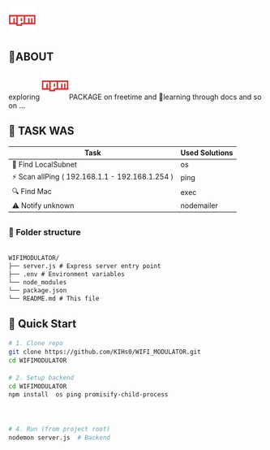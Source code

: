 <img src="https://raw.githubusercontent.com/devicons/devicon/master/icons/npm/npm-original-wordmark.svg" width="54" height="54" alt="npm" /> 

## 🏹ABOUT
exploring <img src="https://raw.githubusercontent.com/devicons/devicon/master/icons/npm/npm-original-wordmark.svg" width="54" height="54" alt="npm" />PACKAGE on freetime and 🌿learning through docs and so on ...
##
## 📌 TASK WAS 
| Task |  Used Solutions |
|---------|-------------|
| 🔎 Find LocalSubnet | os |
| ⚡ Scan allPing ( 192.168.1.1 - 192.168.1.254 ) |  ping |
| 🔍 Find Mac | exec |
| ⚠️ Notify unknown | nodemailer |

## 

### 📂 Folder structure
```

WIFIMODULATOR/
├── server.js # Express server entry point
├── .env # Environment variables
└── node_modules
└── package.json
└── README.md # This file
```

## 🚀 Quick Start
```bash
# 1. Clone repo
git clone https://github.com/KIHs0/WIFI_MODULATOR.git
cd WIFIMODULATOR

# 2. Setup backend
cd WIFIMODULATOR
npm install  os ping promisify-child-process 



# 4. Run (from project root)
nodemon server.js  # Backend
```


